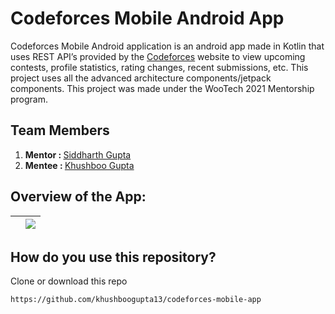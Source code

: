# Codeforces Mobile Android App

Codeforces Mobile Android application is an android app made in Kotlin that uses REST API’s provided by the [Codeforces](https://codeforces.com/apiHelp) website to view upcoming contests, profile statistics, rating changes, recent submissions, etc. This project uses all the advanced architecture components/jetpack components. 
This project was made under the WooTech 2021 Mentorship program.

## Team Members

1. <b>Mentor : </b> [Siddharth Gupta](https://github.com/itsSiddharthGupta) 
2. <b>Mentee : </b> [Khushboo Gupta](https://github.com/khushboogupta13)

## Overview of the App: 

|<img src=""> |<img src="https://imgur.com/cj4I15B">|
| ------------------------------------------ | ----------------------------------------- |

## How do you use this repository?
Clone or download this repo<br>
```
https://github.com/khushboogupta13/codeforces-mobile-app
```

